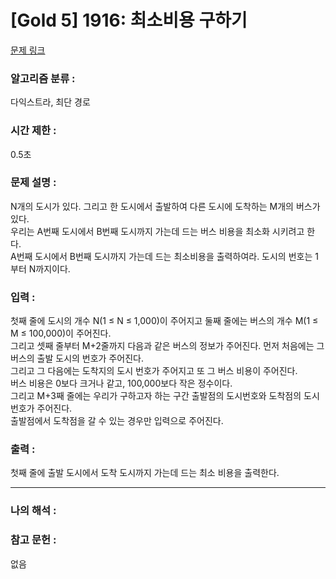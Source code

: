 [Gold 5] 1916: 최소비용 구하기
====================================  
[문제 링크](https://www.acmicpc.net/problem/1916)  

### 알고리즘 분류 :  
다익스트라, 최단 경로

### 시간 제한 :  
0.5초   

### 문제 설명 :  
N개의 도시가 있다. 그리고 한 도시에서 출발하여 다른 도시에 도착하는 M개의 버스가 있다.  
우리는 A번째 도시에서 B번째 도시까지 가는데 드는 버스 비용을 최소화 시키려고 한다.  
A번째 도시에서 B번째 도시까지 가는데 드는 최소비용을 출력하여라. 도시의 번호는 1부터 N까지이다.  

### 입력 :   
첫째 줄에 도시의 개수 N(1 ≤ N ≤ 1,000)이 주어지고 둘째 줄에는 버스의 개수 M(1 ≤ M ≤ 100,000)이 주어진다.  
그리고 셋째 줄부터 M+2줄까지 다음과 같은 버스의 정보가 주어진다. 먼저 처음에는 그 버스의 출발 도시의 번호가 주어진다.  
그리고 그 다음에는 도착지의 도시 번호가 주어지고 또 그 버스 비용이 주어진다.  
버스 비용은 0보다 크거나 같고, 100,000보다 작은 정수이다.  
그리고 M+3째 줄에는 우리가 구하고자 하는 구간 출발점의 도시번호와 도착점의 도시번호가 주어진다.  
출발점에서 도착점을 갈 수 있는 경우만 입력으로 주어진다.  

### 출력 :   
첫째 줄에 출발 도시에서 도착 도시까지 가는데 드는 최소 비용을 출력한다.  

-----------------------------------------------------------  
### 나의 해석 :  


### 참고 문헌 :  
없음
